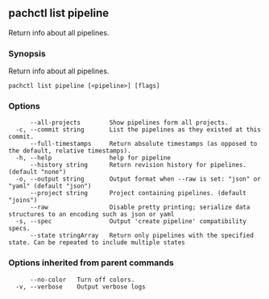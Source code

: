 ## pachctl list pipeline

Return info about all pipelines.

### Synopsis

Return info about all pipelines.

```
pachctl list pipeline [<pipeline>] [flags]
```

### Options

```
      --all-projects        Show pipelines form all projects.
  -c, --commit string       List the pipelines as they existed at this commit.
      --full-timestamps     Return absolute timestamps (as opposed to the default, relative timestamps).
  -h, --help                help for pipeline
      --history string      Return revision history for pipelines. (default "none")
  -o, --output string       Output format when --raw is set: "json" or "yaml" (default "json")
      --project string      Project containing pipelines. (default "joins")
      --raw                 Disable pretty printing; serialize data structures to an encoding such as json or yaml
  -s, --spec                Output 'create pipeline' compatibility specs.
      --state stringArray   Return only pipelines with the specified state. Can be repeated to include multiple states
```

### Options inherited from parent commands

```
      --no-color   Turn off colors.
  -v, --verbose    Output verbose logs
```

